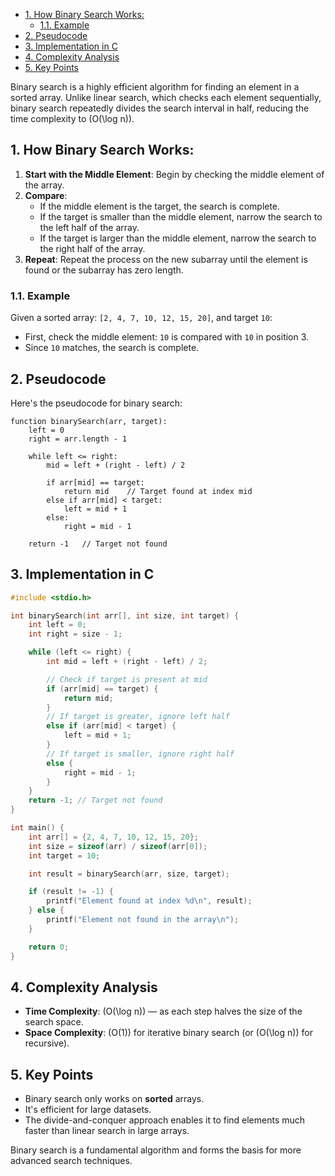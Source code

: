 - [1. How Binary Search Works:](#1-how-binary-search-works)
  - [1.1. Example](#11-example)
- [2. Pseudocode](#2-pseudocode)
- [3. Implementation in C](#3-implementation-in-c)
- [4. Complexity Analysis](#4-complexity-analysis)
- [5. Key Points](#5-key-points)

Binary search is a highly efficient algorithm for finding an element in a sorted array. Unlike linear search, which checks each element sequentially, binary search repeatedly divides the search interval in half, reducing the time complexity to \(O(\log n)\).

## 1. How Binary Search Works:
1. **Start with the Middle Element**: Begin by checking the middle element of the array.
2. **Compare**:
   - If the middle element is the target, the search is complete.
   - If the target is smaller than the middle element, narrow the search to the left half of the array.
   - If the target is larger than the middle element, narrow the search to the right half of the array.
3. **Repeat**: Repeat the process on the new subarray until the element is found or the subarray has zero length.

### 1.1. Example
Given a sorted array: `[2, 4, 7, 10, 12, 15, 20]`, and target `10`:
- First, check the middle element: `10` is compared with `10` in position 3.
- Since `10` matches, the search is complete.

## 2. Pseudocode
Here's the pseudocode for binary search:

```plaintext
function binarySearch(arr, target):
    left = 0
    right = arr.length - 1

    while left <= right:
        mid = left + (right - left) / 2

        if arr[mid] == target:
            return mid    // Target found at index mid
        else if arr[mid] < target:
            left = mid + 1
        else:
            right = mid - 1

    return -1   // Target not found
```

## 3. Implementation in C

```c
#include <stdio.h>

int binarySearch(int arr[], int size, int target) {
    int left = 0;
    int right = size - 1;

    while (left <= right) {
        int mid = left + (right - left) / 2;

        // Check if target is present at mid
        if (arr[mid] == target) {
            return mid;
        }
        // If target is greater, ignore left half
        else if (arr[mid] < target) {
            left = mid + 1;
        }
        // If target is smaller, ignore right half
        else {
            right = mid - 1;
        }
    }
    return -1; // Target not found
}

int main() {
    int arr[] = {2, 4, 7, 10, 12, 15, 20};
    int size = sizeof(arr) / sizeof(arr[0]);
    int target = 10;

    int result = binarySearch(arr, size, target);

    if (result != -1) {
        printf("Element found at index %d\n", result);
    } else {
        printf("Element not found in the array\n");
    }

    return 0;
}
```

## 4. Complexity Analysis
- **Time Complexity**: \(O(\log n)\) — as each step halves the size of the search space.
- **Space Complexity**: \(O(1)\) for iterative binary search (or \(O(\log n)\) for recursive).

## 5. Key Points
- Binary search only works on **sorted** arrays.
- It's efficient for large datasets.
- The divide-and-conquer approach enables it to find elements much faster than linear search in large arrays.

Binary search is a fundamental algorithm and forms the basis for more advanced search techniques.
